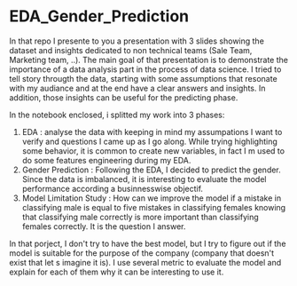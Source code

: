 # EDA_Gender_Prediction

In that repo I presente to you a presentation with 3 slides showing the dataset and insights dedicated to non technical teams (Sale Team, Marketing team, ..). The main goal of that presentation is to demonstrate the importance of a data analysis part in the process of data science. 
I tried to tell story througth the data, starting with some assumptions that resonate with my audiance and at the end have a clear answers and insights. In addition, those insights can be useful for the predicting phase.

In the notebook enclosed, i splitted my work into 3 phases:
1. EDA : analyse the data with keeping in mind my assumpations I want to verify and questions I came up as I go along. While trying highlighting some behavior, it is common to create new variables, in fact I m used to do some features engineering during my EDA.
2. Gender Prediction : Following the EDA, I decided to predict the gender. Since the data is imbalanced, it is interesting to evaluate the model performance according a businnesswise objectif.
3. Model Limitation Study : How can we improve the model if a mistake in classifying male is equal to five mistakes in classifying females knowing that classifying male correctly is more important than classifying females correctly. It is the question I answer.

In that porject, I don't try to have the best model, but I try to figure out if the model is suitable for the purpose of the company (company that doesn't exist that let s imagine it is). I use several metric to evaluate the model and explain for each of them why it can be interesting to use it.

